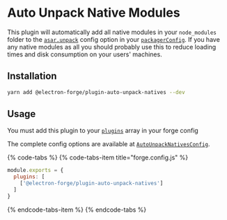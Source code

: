 # Auto Unpack Native Modules

This plugin will automatically add all native modules in your `node_modules` folder to the [`asar.unpack`](https://github.com/electron-userland/electron-packager/blob/master/docs/api.md#asar) config option in your [`packagerConfig`](../../configuration.md#packager-config).  If you have any native modules as all you should probably use this to reduce loading times and disk consumption on your users' machines.

## Installation

```bash
yarn add @electron-forge/plugin-auto-unpack-natives --dev
```

## Usage

You must add this plugin to your [`plugins`](../../configuration.md#plugins) array in your forge config

The complete config options are available at [`AutoUnpackNativesConfig`](https://js.electronforge.io/plugin/auto-unpack-natives/interfaces/autounpacknativesconfig.html). 

{% code-tabs %}
{% code-tabs-item title="forge.config.js" %}
```javascript
module.exports = {
  plugins: [
    ['@electron-forge/plugin-auto-unpack-natives']
  ]
}
```
{% endcode-tabs-item %}
{% endcode-tabs %}


